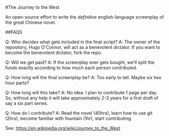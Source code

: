 #The Journey to the West

An open-source effort to write the *definitive* english-language screenplay of the great Chinese novel.

##FAQS

Q: Who decides what gets included in the final script?
A: The owner of the repository, Hugo O'Connor, will act as a benevolent dictator. If you want to become the benevolent dictator, fork the repo.

Q: Will we get paid?
A: If the screenplay ever gets bought, we'll split the funds exactly according to how much each person contributed.

Q: How long will the final screenplay be?
A: Too early to tell. Maybe six two hour parts?

Q: How long will this take?
A: No idea. I plan to contribute 1 page per day. So, without any help it will take approximately 2-3 years for a first draft of say a six part series.

Q: How do I contribute?
A: Read the novel (40hrs), learn how to use git (2hrs), become familiar with fountain (1hr), start contributing.

See: https://en.wikipedia.org/wiki/Journey_to_the_West